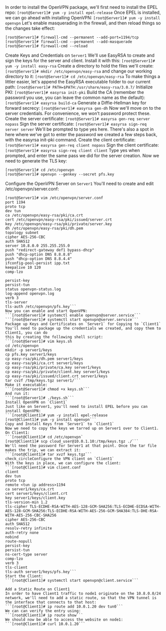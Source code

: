 In order to install the OpenVPN package, we'll first need to install the EPEL repo:
```[root@Server1]# yum -y install epel-release```
Once EPEL is installed, we can go ahead with installing OpenVPN:
```[root@Server1]# yum -y install openvpn```
Let's enable masquerading in the firewall, and then reload things so the changes take effect:
```
[root@Server1]# firewall-cmd --permanent --add-port=1194/tcp
[root@Server1]# firewall-cmd --permanent --add-masquerade
[root@Server1]# firewall-cmd --reload
```

Create Keys and Credentials on `Server1`
We'll use EasyRSA to create and sign the keys for the server and client. Install it with this:
```[root@Server1]# yum -y install easy-rsa```
Create a directory to hold the files we'll create:
```[root@Server1]# mkdir /etc/openvpn/easy-rsa```
and change our working directory to it:
```[root@Server1]# cd /etc/openvpn/easy-rsa```
To make things a littler easier, let's append the EasyRSA executable folder to our current path:
```[root@Server1]# PATH=$PATH:/usr/share/easy-rsa/3.0.7/```
Initialize PKI:
```[root@Server1]# easyrsa init-pki```
Build the CA (remember the password you use, you can leave the common name as the default):
```[root@Server1]# easyrsa build-ca```
Generate a Diffie-Hellman key for forward secrecy:
```[root@Server1]# easyrsa gen-dh```
Now we'll move on to the server credentials. For convenience, we won’t password protect these.
Create the server certificate:
```[root@Server1]# easyrsa gen-req server nopass```
Sign the server certificate:
```[root@Server1]# easyrsa sign-req server server```
We'll be prompted to type yes here. There's also a spot in here where we've got to enter the password we created a few steps back, with the easyrsa init-pki command.
Create the client certificate:
```[root@Server1]# easyrsa gen-req client nopass```
Sign the client certificate:
```[root@Server1]# easyrsa sign-req client client```
Type yes when prompted, and enter the same pass we did for the server creation.
Now we need to generate the TLS key:
```
[root@Server1]# cd /etc/openvpn
[root@Server1]# openvpn --genkey --secret pfs.key
```

Configure the OpenVPN Server on `Server1`
You'll need to create and edit /etc/openvpn/server.conf:
```
[root@Server1]# vim /etc/openvpn/server.conf
port 1194
proto tcp
dev tun
ca /etc/openvpn/easy-rsa/pki/ca.crt
cert /etc/openvpn/easy-rsa/pki/issued/server.crt
key /etc/openvpn/easy-rsa/pki/private/server.key
dh /etc/openvpn/easy-rsa/pki/dh.pem
topology subnet
cipher AES-256-CBC
auth SHA512
server 10.8.0.0 255.255.255.0
push "redirect-gateway def1 bypass-dhcp"
push "dhcp-option DNS 8.8.8.8"
push "dhcp-option DNS 8.8.4.4"
ifconfig-pool-persist ipp.txt
keepalive 10 120
comp-lzo

persist-key
persist-tun
status openvpn-status.log
log-append openvpn.log
verb 3
tls-server
tls-auth /etc/openvpn/pfs.key```
Now you can enable and start OpenVPN:
```[root@Server1]# systemctl enable openvpn@server.service```
```[root@Server1]# systemctl start openvpn@server.service```
Package up Keys and Certificates on `Server1` for Copying to `Client1`
You'll need to package up the credentials we created, and copy them to Client1, you can do 
this by creating the following shell script:
```[root@Server1]# vim keys.sh
cd /etc/openvpn
mkdir -p server1/keys
cp pfs.key server1/keys
cp easy-rsa/pki/dh.pem server1/keys
cp easy-rsa/pki/ca.crt server1/keys
cp easy-rsa/pki/private/ca.key server1/keys
cp easy-rsa/pki/private/client.key server1/keys
cp easy-rsa/pki/issued/client.crt server1/keys
tar cvzf /tmp/keys.tgz server1/```
Make it executable:
```[root@Server1]# chmod +x keys.sh```
And run it:
```[root@Server1]# ./keys.sh```
Install OpenVPN on `Client1`
Just like on Server1, you'll need to install EPEL before you can install OpenVPN:
```[root@Client1]# yum -y install epel-release
[root@Client1]# yum -y install openvpn```
Copy and Install Keys from `Server1` to `Client1`
Now we need to copy the keys we tarred up on Server1 over to Client1.
On Client1:
```[root@Client1]# cd /etc/openvpn`
[root@Client1]# scp cloud_user@10.0.1.10:/tmp/keys.tgz ./```
We'll need the password for Server1 at that point. Once the tar file makes the trip, we can extract it:
```[root@Client1]# tar xvzf keys.tgz```
check_circleConfigure the VPN client on `Client1`
With the keys in place, we can configure the client:
```[root@Client1]# vim client.conf
client
dev tun
proto tcp
remote <tun ip address>1194  
ca server1/keys/ca.crt
cert server1/keys/client.crt
key server1/keys/client.key
tls-version-min 1.2
tls-cipher TLS-ECDHE-RSA-WITH-AES-128-GCM-SHA256:TLS-ECDHE-ECDSA-WITH-AES-128-GCM-SHA256:TLS-ECDHE-RSA-WITH-AES-256-GCM-SHA384:TLS-DHE-RSA-WITH-AES-256-CBC-SHA256
cipher AES-256-CBC
auth SHA512
resolv-retry infinite
auth-retry none
nobind
route-nopull
persist-key
persist-tun
ns-cert-type server
comp-lzo
verb 3
tls-client
tls-auth server1/keys/pfs.key```
Start the Client:
```[root@Client1]# systemctl start openvpn@client.service```

Add a Static Route on Client1
In order to have Client1 traffic to node1 originate on the 10.8.0.0/24 network, we'll need to add a static route, so that the VPN tunnel is the interface that connects to that host:
```[root@Client1]# ip route add 10.0.1.20 dev tun0```
We can can verify the entry using:
```[root@Client1]# ip route show```
We should now be able to access the website on node1:
```[root@Client1]# curl 10.0.1.20```
